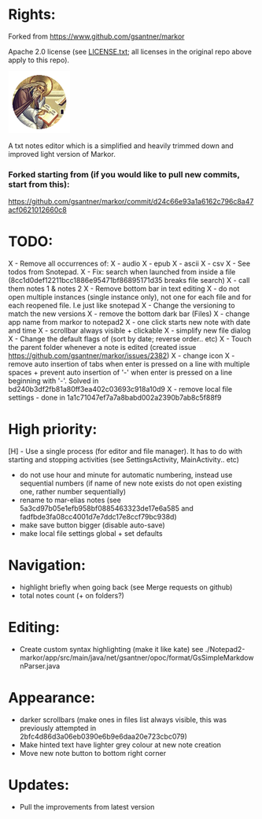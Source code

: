# Rights:

Forked from https://www.github.com/gsantner/markor

Apache 2.0 license (see [LICENSE.txt](./LICENSE.txt); all licenses in the original repo above apply to this repo).

<img src="./icon/icon.png" alt="icon" width="25%" />

A txt notes editor which is a simplified and heavily trimmed down and improved light version of Markor.

### Forked starting from (if you would like to pull new commits, start from this):

https://github.com/gsantner/markor/commit/d24c66e93a1a6162c796c8a47acf0621012660c8

# TODO:
X - Remove all occurrences of:
X - audio
X - epub
X - ascii
X - csv
X - See todos from Snotepad.
X - Fix: search when launched from inside a file (8cc1d0def12211bcc1886e95471bf86895171d35 breaks file search)
X - call them notes 1 & notes 2
X - Remove bottom bar in text editing
X - do not open multiple instances (single instance only), not one for each file and for each reopened file. I.e just like snotepad
X - Change the versioning to match the new versions
X - remove the bottom dark bar (Files)
X - change app name from markor to notepad2
X - one click starts new note with date and time
X - scrollbar always visible + clickable
X - simplify new file dialog
X - Change the default flags of (sort by date; reverse order.. etc)
X - Touch the parent folder whenever a note is edited (created issue https://github.com/gsantner/markor/issues/2382)
X - change icon
X - remove auto insertion of tabs when enter is pressed on a line with multiple spaces + prevent auto insertion of '-' when enter is pressed on a line beginning with '-'. Solved in bd240b3df2fb81a80ff3ea402c03693c918a10d9
X - remove local file settings - done in 1a1c71047ef7a7a8babd002a2390b7ab8c5f88f9

# High priority:
[H] - Use a single process (for editor and file manager). It has to do with starting and stopping activities (see SettingsActivity, MainActivity.. etc)
- do not use hour and minute for automatic numbering, instead use sequential numbers (if name of new note exists do not open existing one, rather number sequentially)
- rename to mar-elias notes (see 5a3cd97b05e1efb958bf0885463323de17e6a585 and fadfbde3fa08cc4001d7e7ddc17e8ccf79bc938d)
- make save button bigger (disable auto-save)
- make local file settings global + set defaults

# Navigation:
- highlight briefly when going back (see Merge requests on github)
- total notes count (+ on folders?)

# Editing:
- Create custom syntax highlighting (make it like kate) see ./Notepad2-markor/app/src/main/java/net/gsantner/opoc/format/GsSimpleMarkdownParser.java

# Appearance:
- darker scrollbars (make ones in files list always visible, this was previously attempted in 2bfc4d86d3a06eb0390e6b9e6daa20e723cbc079)
- Make hinted text have lighter grey colour at new note creation
- Move new note button to bottom right corner

# Updates:
- Pull the improvements from latest version
